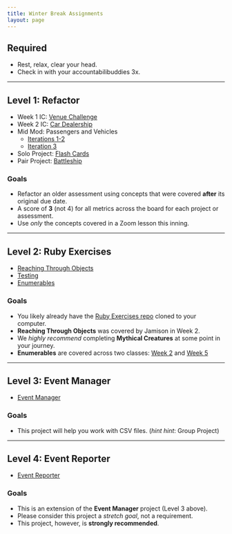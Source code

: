 ```yaml
---
title: Winter Break Assignments
layout: page
---
```


## Required
* Rest, relax, clear your head.
* Check in with your accountabilibuddies 3x.

---

## Level 1: Refactor
* Week 1 IC: [Venue Challenge](https://github.com/turingschool-examples/venue_challenge_2111)
* Week 2 IC: [Car Dealership](https://github.com/turingschool-examples/car_dealership_2111)
* Mid Mod: Passengers and Vehicles
  * [Iterations 1-2](https://gist.github.com/dcoleman21/acc38ef2fbf8a66e0d5aae10074060e1)
  * [Iteration 3](https://gist.github.com/rtillies/d9194a7f9432d465b8ae0ef02dae71b7)
* Solo Project: [Flash Cards](./projects/flashcards)
* Pair Project: [Battleship](./projects/battleship)

### Goals
* Refactor an older assessment using concepts that were covered **after** its original due date.
* A score of **3** (not 4) for all metrics across the board for each project or assessment.
* Use *only* the concepts covered in a Zoom lesson this inning.

---

## Level 2: Ruby Exercises
* [Reaching Through Objects](https://github.com/turingschool/ruby-exercises/tree/main/objects-and-methods)
* [Testing](https://github.com/turingschool/ruby-exercises/tree/main/mythical-creatures)
* [Enumerables](https://github.com/turingschool/ruby-exercises/tree/main/enumerables)

### Goals
* You likely already have the [Ruby Exercises repo](https://github.com/turingschool/ruby-exercises) cloned to your computer.
* **Reaching Through Objects** was covered by Jamison in Week 2.
* We *highly recommend* completing **Mythical Creatures** at some point in your journey.
* **Enumerables** are covered across two classes: [Week 2](./lessons/enumerables_i) and [Week 5](./lessons/enumerables_ii)

---

## Level 3: Event Manager
* [Event Manager](./projects/eventmanager)

### Goals
* This project will help you work with CSV files. (*hint hint*: Group Project)

---

## Level 4: Event Reporter
* [Event Reporter](https://curriculum.turing.edu/module1/projects/event_reporter)

### Goals
* This is an extension of the **Event Manager** project (Level 3 above).
* Please consider this project a *stretch goal*, not a requirement.
* This project, however, is **strongly recommended**.
